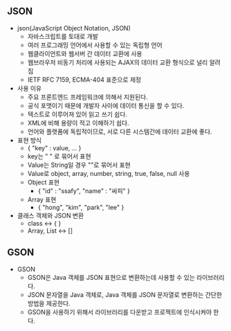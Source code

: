 ## JSON
- json(JavaScript Object Notation, JSON)
  - 자바스크립트를 토대로 개발
  - 여러 프로그래밍 언어에서 사용할 수 있는 독립형 언어
  - 웹클라이언트와 웹서버 간 데이터 교환에 사용
  - 웹브라우저 비동기 처리에 사용되는 AJAX의 데이터 교환 형식으로 널리 알려짐
  - IETF RFC 7159, ECMA-404 표준으로 제정
- 사용 이유
  - 주요 프론트엔드 프레임워크에 의해서 지원된다.
  - 공식 포맷이기 때문에 개발자 사이에 데이터 통신을 할 수 있다.
  - 텍스트로 이루어져 있어 읽고 쓰기 쉽다.
  - XML에 비해 용량이 적고 이해하기 쉽다.
  - 언어와 플랫폼에 독립적이므로, 서로 다른 시스템간에 데이터 교환에 좋다.
- 표현 방식
  - { "key" : value, ... }
  - key는 " " 로 묶어서 표현
  - Value는 String일 경우 ""로 묶어서 표현
  - Value로 object, array, number, string, true, false, null 사용
  - Object 표현
    - { "id" : "ssafy", "name" : "싸피" }
  - Array 표현
    - { "hong", "kim", "park", "lee" }
- 클래스 객체와 JSON 변환
  - class <-> { }
  - Array, List <-> []
 
## GSON
- GSON
  - GSON은 Java 객체를 JSON 표현으로 변환하는데 사용할 수 있는 라이브러리다.
  - JSON 문자열을 Java 객체로, Java 객체를 JSON 문자열로 변환하는 간단한 방법을 제공한다.
  - GSON을 사용하기 위해서 라이브러리를 다운받고 프로젝트에 인식시켜야 한다.
